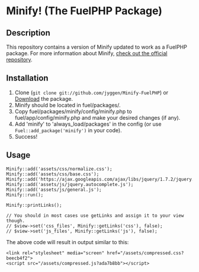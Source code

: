 # Minify! (The FuelPHP Package) #

## Description ##
This repository contains a version of Minify updated to work as a FuelPHP package. For more information about Minify, [check out the official repository](https://github.com/jyggen/Minify).

## Installation ##
1. Clone (`git clone git://github.com/jyggen/Minify-FuelPHP`) or [Download](https://github.com/jyggen/Minify-FuelPHP/zipball/master) the package.
2. Minify should be located in fuel/packages/.
3. Copy fuel/packages/minify/config/minify.php to fuel/app/config/minify.php and make your desired changes (if any).
4. Add 'minify' to 'always_load/packages' in the config (or use `Fuel::add_package('minify')` in your code).
5. Success!

## Usage ##

	Minify::add('assets/css/normalize.css');
	Minify::add('assets/css/base.css');
	Minify::add('https://ajax.googleapis.com/ajax/libs/jquery/1.7.2/jquery.js');
	Minify::add('assets/js/jquery.autocomplete.js');
	Minify::add('assets/js/general.js');
	Minify::run();
	
	Minify::printLinks();
	
	// You should in most cases use getLinks and assign it to your view though.
	// $view->set('css_files', Minify::getLinks('css'), false);
	// $view->set('js_files', Minify::getLinks('js'), false);

The above code will result in output similar to this:

	<link rel="stylesheet" media="screen" href="/assets/compressed.css?beecb4f2">
	<script src="/assets/compressed.js?ada7b8bb"></script>